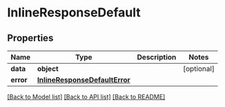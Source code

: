 # InlineResponseDefault

## Properties
Name | Type | Description | Notes
------------ | ------------- | ------------- | -------------
**data** | **object** |  | [optional] 
**error** | [**InlineResponseDefaultError**](InlineResponseDefaultError.md) |  | 

[[Back to Model list]](../README.md#documentation-for-models) [[Back to API list]](../README.md#documentation-for-api-endpoints) [[Back to README]](../README.md)


